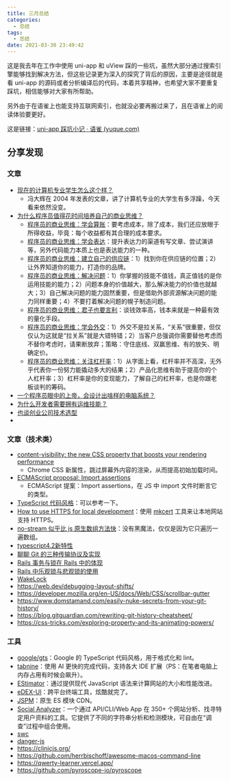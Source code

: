 ```yaml
---
title: 三月总结
categories:
  - 总结
tags:
  - 总结
date: 2021-03-30 23:49:42
---
```


这是我去年在工作中使用 uni-app 和 uView 踩的一些坑，虽然大部分通过搜索引擎能够找到解决方法，但这些记录更为深入的探究了背后的原因，主要是途径就是看 uni-app 的源码或者分析编译后的代码，本着共享精神，也希望大家不要重复踩坑，相信能够对大家有所帮助。

另外由于在语雀上也能支持互联网索引，也就没必要再搬过来了，且在语雀上的阅读体验要更好。

这是链接：[uni-app 踩坑小记 · 语雀 (yuque.com)](https://www.yuque.com/4ark/cya7sq/tvs0tu)

## 分享发现

### 文章

- [现在的计算机专业学生怎么这个样？](https://dbanotes.net/review/the_students.html)
  - 冯大辉在 2004 年发表的文章，讲了计算机专业的大学生有多浮躁，今天看来依然没变。
- [为什么程序员值得花时间培养自己的商业思维？](https://blog.dteam.top/posts/2019-05/为什么程序员值得花时间培养自己的商业思维.html)
  - [程序员的商业思维：学会算账](https://blog.dteam.top/posts/2019-06/程序员的商业思维学会算账.html)：要考虑成本，除了成本，我们还应放眼于所得收益，毕竟：每个收益都有其合理的成本要求。
  - [程序员的商业思维：学会表达](https://blog.dteam.top/posts/2019-06/程序员的商业思维学会表达.html)：提升表达力的渠道有写文章、尝试演讲等，另外代码能力本质上也是表达能力的一种。
  - [程序员的商业思维：建立自己的供应链](https://blog.dteam.top/posts/2019-07/程序员的商业思维建立自己的供应链.html)：1）找到你在供应链的位置；2）让外界知道你的能力，打造你的品牌。
  - [程序员的商业思维：解决问题](https://blog.dteam.top/posts/2019-08/程序员的商业思维解决问题.htmlhttps://blog.dteam.top/posts/2019-08/程序员的商业思维解决问题.html)：1）你掌握的技能不值钱，真正值钱的是你运用技能的能力；2）问题本身的价值越大，那么解决能力的价值也就越大；3）自己解决问题的能力固然重要，但是借助外部资源解决问题的能力同样重要；4）不要打着解决问题的幌子制造问题。
  - [程序员的商业思维：君子也要言利](https://blog.dteam.top/posts/2019-11/程序员的商业思维君子也要言利.html)：谈钱效率高，钱本来就是一种最有效的量化手段。
  - [程序员的商业思维：学会外交](https://blog.dteam.top/posts/2019-12/程序员的商业思维学会外交.html)：1）外交不是拉关系，“关系”很重要，但仅仅认为这就是“拉关系”就是大错特错；2）当客户总强调你需要替他考虑而不替你考虑时，请果断放弃；策略：守住底线、双赢思维、有的放矢、明确定价。
  - [程序员的商业思维：关注杠杆率](https://blog.dteam.top/posts/2020-03/something-about-personal-leverage.html)：1）从字面上看，杠杆率并不高深，无外乎代表你一份努力能撬动多大的结果；2）产品化思维有助于提高你的个人杠杆率；3）杠杆率是你的变现能力，了解自己的杠杆率，也是你跟老板谈判的筹码。
- [一个程序员眼中的上帝，会设计出啥样的电脑系统？](https://www.techug.com/post/what-kind-of-computer-system-will-a-programmer-design.html)
- [为什么开发者需要拥有运维技能？](https://blog.dteam.top/posts/2018-05/%E4%B8%BA%E4%BB%80%E4%B9%88%E5%BC%80%E5%8F%91%E8%80%85%E9%9C%80%E8%A6%81%E6%8B%A5%E6%9C%89%E8%BF%90%E7%BB%B4%E6%8A%80%E8%83%BD.html)
- [也谈创业公司技术选型](https://blog.dteam.top/posts/2018-09/%E4%B9%9F%E8%B0%88%E5%88%9B%E4%B8%9A%E5%85%AC%E5%8F%B8%E6%8A%80%E6%9C%AF%E9%80%89%E5%9E%8B.html)
- 

### 文章（技术类）

- [content-visibility: the new CSS property that boosts your rendering performance](https://web.dev/content-visibility/)
  - Chrome CSS 新属性，跳过屏幕外内容的渲染，从而提高初始加载时间。
- [ECMAScript proposal: Import assertions](https://2ality.com/2021/01/import-assertions.html?utm_source=feedburner&utm_medium=feed&utm_campaign=Feed%3A+2ality+%282ality+%E2%80%93+JavaScript+and+more%29)
  - ECMAScript 提案：Import assertions，在 JS 中 import 文件时断言它的类型。
- [TypeScript 代码风格](https://zhongsp.gitbooks.io/typescript-handbook/content/doc/wiki/coding_guidelines.html)：可以参考一下。
- [How to use HTTPS for local development](https://web.dev/how-to-use-local-https/)：使用 [mkcert](https://github.com/FiloSottile/mkcert) 工具来让本地网站支持 HTTPS。
- [no-stream 似乎比 js 原生数组方法快](https://juejin.cn/post/6936448887360077831)：没有黑魔法，仅仅是因为它只遍历一遍数组。
- [typescript4.2新特性](https://mp.weixin.qq.com/s/NJh-6l6O-nNlJ7pXTpkb4g)
- [聊聊 Git 的三种传输协议及实现](https://mp.weixin.qq.com/s/E7R9dSrMU6C-Wox-bl3XIQ)
- [Rails 事务与锁在 Rails 中的体现](https://ruby-china.org/topics/40991)
- [Rails 中乐观锁与悲观锁的使用](https://ruby-china.org/topics/28963)
- [WakeLock](https://developer.mozilla.org/zh-CN/docs/Web/API/WakeLock)
- https://web.dev/debugging-layout-shifts/
- https://developer.mozilla.org/en-US/docs/Web/CSS/scrollbar-gutter
- https://www.domstamand.com/easily-nuke-secrets-from-your-git-history/
- https://blog.gitguardian.com/rewriting-git-history-cheatsheet/
- https://css-tricks.com/exploring-property-and-its-animating-powers/

### 工具

- [google/gts](https://github.com/google/gts)：Google 的 TypeScript 代码风格，用于格式化和 lint。
- [tabnine](https://www.tabnine.com/)：使用 AI 更快的完成代码，支持各大 IDE 扩展（PS：在笔者电脑上内存占用有时候会飙升）。
- [EStimator](https://estimator.dev/)：通过提供现代 JavaScript 语法来计算网站的大小和性能改进。
- [eDEX-UI](https://github.com/GitSquared/edex-ui)：跨平台终端工具，炫酷就完了。
- [JSPM](https://jspm.org/docs/cdn)：原生 ES 模块 CDN。
- [Social Analyzer](https://github.com/qeeqbox/social-analyzer)：一个通过 API/CLI/Web App 在 350+ 个网站分析、找寻特定用户资料的工具。它提供了不同的字符串分析和检测模块，可自由在“调查”过程中组合使用。
- [swc](https://github.com/swc-project/swc)
- [danger-js](https://danger.systems/js/)
- https://clinicjs.org/
- https://github.com/herrbischoff/awesome-macos-command-line
- https://qwerty-learner.vercel.app/
- https://github.com/pyroscope-io/pyroscope

